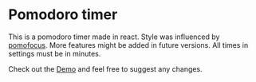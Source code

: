 # Pomodoro timer

This is a pomodoro timer made in react. Style was influenced by [pomofocus](https://pomofocus.io/).
More features might be added in future versions.
All times in settings must be in minutes.

Check out the [Demo](https://jos-cab.github.io/Pomodoro/) and feel free to suggest any changes.

